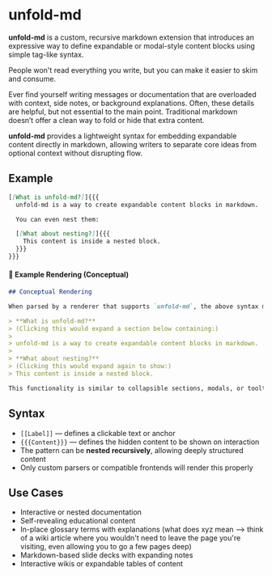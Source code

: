 # unfold-md

**unfold-md** is a custom, recursive markdown extension that introduces an expressive way to define expandable or modal-style content blocks using simple tag-like syntax.

People won't read everything you write, but you can make it easier to skim and consume.

Ever find yourself writing messages or documentation that are overloaded with context, side notes, or background explanations. Often, these details are helpful, but not essential to the main point. Traditional markdown doesn’t offer a clean way to fold or hide that extra content.

**unfold-md** provides a lightweight syntax for embedding expandable content directly in markdown, allowing writers to separate core ideas from optional context without disrupting flow.


## Example

```md
[[What is unfold-md?]]{{{
  unfold-md is a way to create expandable content blocks in markdown.

  You can even nest them:

  [[What about nesting?]]{{{
    This content is inside a nested block.
  }}}
}}}
```

#### 🎨 Example Rendering (Conceptual)

```markdown
## Conceptual Rendering

When parsed by a renderer that supports `unfold-md`, the above syntax might display like this:

> **What is unfold-md?**  
> (Clicking this would expand a section below containing:)  
> 
> unfold-md is a way to create expandable content blocks in markdown.
>
> **What about nesting?**  
> (Clicking this would expand again to show:)  
> This content is inside a nested block.

This functionality is similar to collapsible sections, modals, or tooltips (and may render that way depending on the parser) — but written entirely in markdown using `[[label]]{{{content}}}` syntax.
```


## Syntax

- `[[Label]]` — defines a clickable text or anchor
- `{{{Content}}}` — defines the hidden content to be shown on interaction
- The pattern can be **nested recursively**, allowing deeply structured content
- Only custom parsers or compatible frontends will render this properly


## Use Cases

- Interactive or nested documentation
- Self-revealing educational content
- In-place glossary terms with explanations (what does xyz mean --> think of a wiki article where you wouldn't need to leave the page you're visiting, even allowing you to go a few pages deep)
- Markdown-based slide decks with expanding notes
- Interactive wikis or expandable tables of content


